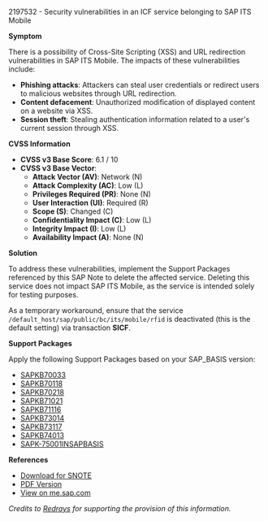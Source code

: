 2197532 - Security vulnerabilities in an ICF service belonging to SAP ITS Mobile

**Symptom**

There is a possibility of Cross-Site Scripting (XSS) and URL redirection vulnerabilities in SAP ITS Mobile. The impacts of these vulnerabilities include:

- **Phishing attacks**: Attackers can steal user credentials or redirect users to malicious websites through URL redirection.
- **Content defacement**: Unauthorized modification of displayed content on a website via XSS.
- **Session theft**: Stealing authentication information related to a user's current session through XSS.

**CVSS Information**

- **CVSS v3 Base Score**: 6.1 / 10
- **CVSS v3 Base Vector**:
  - **Attack Vector (AV)**: Network (N)
  - **Attack Complexity (AC)**: Low (L)
  - **Privileges Required (PR)**: None (N)
  - **User Interaction (UI)**: Required (R)
  - **Scope (S)**: Changed (C)
  - **Confidentiality Impact (C)**: Low (L)
  - **Integrity Impact (I)**: Low (L)
  - **Availability Impact (A)**: None (N)

**Solution**

To address these vulnerabilities, implement the Support Packages referenced by this SAP Note to delete the affected service. Deleting this service does not impact SAP ITS Mobile, as the service is intended solely for testing purposes.

As a temporary workaround, ensure that the service `/default_host/sap/public/bc/its/mobile/rfid` is deactivated (this is the default setting) via transaction **SICF**.

**Support Packages**

Apply the following Support Packages based on your SAP_BASIS version:

- [SAPKB70033](https://me.sap.com/supportpackage/SAPKB70033)
- [SAPKB70118](https://me.sap.com/supportpackage/SAPKB70118)
- [SAPKB70218](https://me.sap.com/supportpackage/SAPKB70218)
- [SAPKB71021](https://me.sap.com/supportpackage/SAPKB71021)
- [SAPKB71116](https://me.sap.com/supportpackage/SAPKB71116)
- [SAPKB73014](https://me.sap.com/supportpackage/SAPKB73014)
- [SAPKB73117](https://me.sap.com/supportpackage/SAPKB73117)
- [SAPKB74013](https://me.sap.com/supportpackage/SAPKB74013)
- [SAPK-75001INSAPBASIS](https://me.sap.com/supportpackage/SAPK-75001INSAPBASIS)

**References**

- [Download for SNOTE](https://notesdownloads.sap.com/note/0040000018134092017)
- [PDF Version](https://userapps.support.sap.com/sap/support/sfm/notes/print/0002197532?language=en-US&token=9587BF2359E2C72E1EB9CCBA1F7E18AD)
- [View on me.sap.com](https://me.sap.com/notes/0002197532)

*Credits to [Redrays](https://redrays.io) for supporting the provision of this information.*